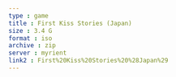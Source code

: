 ```yaml
---
type : game
title : First Kiss Stories (Japan)
size : 3.4 G
format : iso
archive : zip
server : myrient
link2 : First%20Kiss%20Stories%20%28Japan%29
---
```

